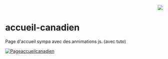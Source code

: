 <p align="right"><a href="https://github.com/franckdun/Visualfolio/blob/main/README.md"> <img src="https://img.shields.io/badge/Go%20to-visualfolio-blueviolet"> </a></p>

# accueil-canadien

Page d'accueil sympa avec des annimations js.  (avec tuto)

[![Pageaccueilcanadien](https://user-images.githubusercontent.com/40036047/167667895-54ec707c-0681-4096-83df-7f92346f0b4b.PNG)](https://franckdun.github.io/accueil-canadien/)
